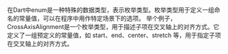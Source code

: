 在Dart中enum是一种特殊的数据类型，表示枚举类型。枚举类型用于定义一组命名的常量值，可以在程序中用作特定场景下的选项。
举个例子，CrossAxisAlignment是一个枚举类型，用于描述子项在交叉轴上的对齐方式。它定义了一组预定义的常量值，如 start、end、center、stretch 等，用于指定子项在交叉轴上的对齐方式。